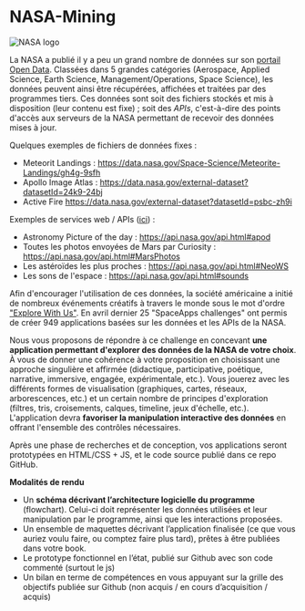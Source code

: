 # NASA-Mining

![NASA logo](https://upload.wikimedia.org/wikipedia/commons/thumb/e/e5/NASA_logo.svg/290px-NASA_logo.svg.png)

La NASA a publié il y a peu un grand nombre de données sur son [portail Open Data](https://data.nasa.gov). Classées dans 5 grandes catégories (Aerospace, Applied Science, Earth Science, Management/Operations, Space Science), les données peuvent ainsi être récupérées, affichées et traitées par des programmes tiers. Ces données sont soit des fichiers stockés et mis à disposition (leur contenu est fixe) ; soit des *APIs*, c'est-à-dire des points d'accès aux serveurs de la NASA permettant de recevoir des données mises à jour.

Quelques exemples de fichiers de données fixes :
* Meteorit Landings : https://data.nasa.gov/Space-Science/Meteorite-Landings/gh4g-9sfh
* Apollo Image Atlas : https://data.nasa.gov/external-dataset?datasetId=24k9-24bj
* Active Fire https://data.nasa.gov/external-dataset?datasetId=psbc-zh9i

Exemples de services web / APIs ([ici](https://api.nasa.gov/index.html)) :
* Astronomy Picture of the day : https://api.nasa.gov/api.html#apod
* Toutes les photos envoyées de Mars par Curiosity : https://api.nasa.gov/api.html#MarsPhotos
* Les astéroïdes les plus proches : https://api.nasa.gov/api.html#NeoWS
* Les sons de l'espace : https://api.nasa.gov/api.html#sounds

Afin d'encourager l'utilisation de ces données, la société américaine a initié de nombreux événements créatifs à travers le monde sous le mot d'ordre ["Explore With Us"](https://open.nasa.gov/explore/). En avril dernier 25 "SpaceApps challenges" ont permis de créer 949 applications basées sur les données et les APIs de la NASA.

Nous vous proposons de répondre à ce challenge en concevant **une application permettant d'explorer des données de la NASA de votre choix**. À vous de donner une cohérence à votre proposition en choisissant une approche singulière et affirmée (didactique, participative, poétique, narrative, immersive, engagée, expérimentale, etc.). Vous jouerez avec les différents formes de visualisation (graphiques, cartes, réseaux, arborescences, etc.) et un certain nombre de principes d'exploration (filtres, tris, croisements, calques, timeline, jeux d'échelle, etc.). L'application devra **favoriser la manipulation interactive des données** en offrant l'ensemble des contrôles nécessaires.

Après une phase de recherches et de conception, vos applications seront prototypées en HTML/CSS + JS, et le code source publié dans ce repo GitHub.

**Modalités de rendu**  
* Un **schéma décrivant l’architecture logicielle du programme** (flowchart). Celui-ci doit représenter les données utilisées et leur manipulation par le programme, ainsi que les interactions proposées.
* Un ensemble de maquettes décrivant l’application finalisée (ce que vous auriez voulu faire, ou comptez faire plus tard), prêtes à être publiées dans votre book.
* Le prototype fonctionnel en l’état, publié sur Github avec son code commenté (surtout le js)
* Un bilan en terme de compétences en vous appuyant sur la grille des objectifs publiée sur Github (non acquis / en cours d’acquisition / acquis)

